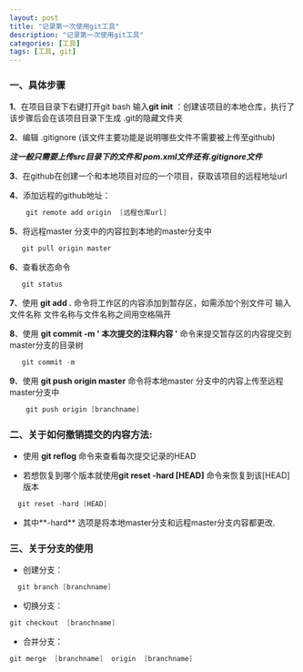 ```yaml
---
layout: post
title: "记录第一次使用git工具"
description: "记录第一次使用git工具"
categories: [工具]
tags: [工具, git]
---
```

### 一、具体步骤
**1**、在项目目录下右键打开git bash  输入**git init** ：创建该项目的本地仓库，执行了该步骤后会在该项目目录下生成 .git的隐藏文件夹

**2**、编辑 .gitignore (该文件主要功能是说明哪些文件不需要被上传至github)

***注一般只需要上传src目录下的文件和 pom.xml文件还有.gitignore文件***

**3**、在github在创建一个和本地项目对应的一个项目，获取该项目的远程地址url

**4**、添加远程的github地址：
```Java
    git remote add origin  [远程仓库url]

```


**5**、将远程master 分支中的内容拉到本地的master分支中
```Java
   git pull origin master

```


**6**、查看状态命令
```Java
   git status

```

**7**、使用   **git add .** 命令将工作区的内容添加到暂存区，如需添加个别文件可 输入文件名称 文件名称与文件名称之间用空格隔开

**8**、使用 **git commit -m ' 本次提交的注释内容 '**  命令来提交暂存区的内容提交到 master分支的目录树
```Java
   git commit -m 

```

**9**、使用 **git push origin master** 命令将本地master 分支中的内容上传至远程master分支中
```Java
    git push origin [branchname]

```

### 二、关于如何撤销提交的内容方法:
- 使用 **git reflog** 命令来查看每次提交记录的HEAD

- 若想恢复到哪个版本就使用**git reset -hard  [HEAD]** 命令来恢复到该[HEAD]版本

```Java
  git reset -hard [HEAD]
```

- 其中**-hard** 选项是将本地master分支和远程master分支内容都更改.


### 三、关于分支的使用
- 创建分支：
```Java
  git branch [branchname]
```
- 切换分支：
```Java
git checkout  [branchname]
```
- 合并分支：
```Java
git merge  [branchname]  origin  [branchname]
```



     



